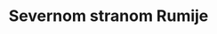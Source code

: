 ---
slug:        "skadarsko-jezero"
title:       "Severnom stranom Rumije"
description: "Sa pogledom na Skadarsko jezero"
excerpt:     "" 
categories:  ['2009-cg-dijagonala']
image: "/2009-cg-dijagonala/skadarsko-jezero/img/122.jpg"
    
---